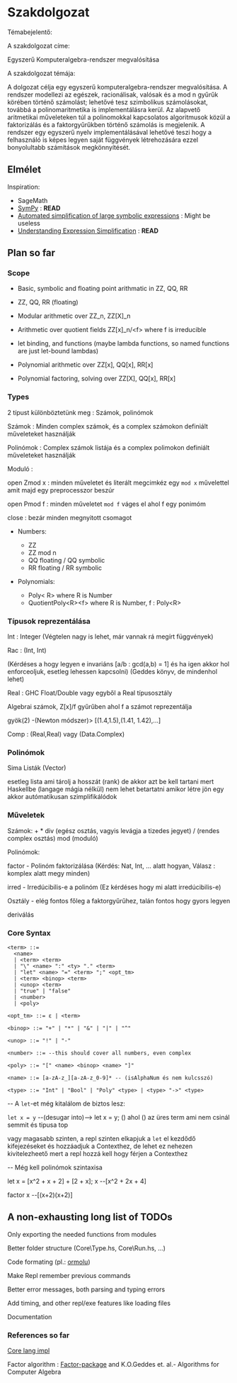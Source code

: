 # Szakdolgozat

Témabejelentő:

A szakdolgozat címe:

Egyszerű Komputeralgebra-rendszer megvalósítása

A szakdolgozat témája:

A dolgozat célja egy egyszerű komputeralgebra-rendszer megvalósítása. A rendszer modellezi az egészek, racionálisak, valósak és a mod n gyűrűk körében történő
számolást; lehetővé tesz szimbolikus számolásokat, továbbá a polinomaritmetika is implementálásra kerül. Az alapvető aritmetikai műveleteken túl a polinomokkal
kapcsolatos algoritmusok közül a faktorizálás és a faktorgyűrűkben történő számolás is megjelenik. A rendszer egy egyszerű nyelv implementálásával lehetővé teszi hogy
a felhasználó is képes legyen saját függvények létrehozására ezzel bonyolultabb számítások megkönnyítését.

## Elmélet

Inspiration:

- SageMath
- [SymPy](https://en.wikipedia.org/wiki/SymPy) : **READ**
- [Automated simplification of large symbolic expressions](https://novaprd-lb.newcastle.edu.au/vital/access/%20/manager/Repository/uon:21382?view=list&f0=sm_identifier%3A%22http%3A%2F%2Fhdl.handle.net%2F1959.13%2F1307281%22&sort=sort_ss_title+asc) : Might be useless
- [Understanding Expression Simplification](http://www.cas.mcmaster.ca/~carette/publications/simplification.pdf) : **READ**

## Plan so far

### Scope

- Basic, symbolic and floating point arithmatic in ZZ, QQ, RR
- ZZ, QQ, RR (floating)
- Modular arithmetic over ZZ_n, ZZ[X]_n

- Arithmetic over quotient fields ZZ[x]_n/\<f\> where f is irreducible

- let binding, and functions (maybe lambda functions, so named functions are just let-bound lambdas)

- Polynomial arithmetic over ZZ[x], QQ[x], RR[x]

- Polynomial factoring, solving over ZZ[X], QQ[x], RR[x]

### Types

2 típust különböztetünk meg : Számok, polinómok

Számok :
  Minden complex számok, és a complex számokon definiált műveleteket használják

Polinómok :
  Complex számok listája és a complex polimokon definiált műveleteket használják

Moduló :

  open Zmod x : minden műveletet és literált megcimkéz egy `mod x` művelettel amit majd egy preprocesszor beszúr

  open Pmod f : minden műveletet `mod f` váges el ahol f egy ponimóm

  close : bezár minden megnyitott csomagot

- Numbers:
  - ZZ
  - ZZ mod n
  - QQ floating / QQ symbolic
  - RR floating / RR symbolic

- Polynomials:
  - Poly< R> where R is Number
  - QuotientPoly\<R\>\<f\> where R is Number, f : Poly\<R\>

### Típusok reprezentálása

Int :
  Integer (Végtelen nagy is lehet, már vannak rá megírt függvények)

Rac :
  (Int, Int)

  (Kérdéses a hogy legyen e invariáns [a/b : gcd(a,b) = 1] és ha igen akkor hol enforceoljuk, esetleg lehessen kapcsolni)
  (Geddes könyv, de mindenhol lehet)

Real :
  GHC Float/Double vagy egyből a Real típusosztály

  Algebrai számok, Z[x]/f gyűrűben ahol f a számot reprezentálja

  gyök(2) -(Newton módszer)> [(1.4,1.5),(1.41, 1.42),...]

Comp :
  (Real,Real) vagy (Data.Complex)

### Polinómok

Sima Listák (Vector)

esetleg lista ami tárolj a hosszát (rank) de akkor azt be kell tartani mert Haskellbe (langage mágia nélkül) nem lehet betartatni
amikor létre jön egy akkor autómatikusan szimplifikálódok

### Műveletek

Számok:
  +
  *
  div (egész osztás, vagyis levágja a tizedes jegyet)
  / (rendes complex osztás)
  mod (moduló)
  
Polinómok:

  factor - Polinóm faktorizálása (Kérdés: Nat, Int, ... alatt hogyan, Válasz : komplex alatt megy minden)

  irred - Irredúcibilis-e a polinóm (Ez kérdéses hogy mi alatt irredúcibilis-e)

  Osztály - elég fontos főleg a faktorgyűrűhez, talán fontos hogy gyors legyen

  deriválás

### Core Syntax

```bnf
<term> ::= 
  <name>
  | <term> <term>
  | "\" <name> ":" <ty> "." <term>
  | "let" <name> "=" <term> ";" <opt_tm>
  | <term> <binop> <term>
  | <unop> <term>
  | "true" | "false"
  | <number>
  | <poly>

<opt_tm> ::= ε | <term> 

<binop> ::= "+" | "*" | "&" | "|" | "^"

<unop> ::= "!" | "-"

<number> ::= --this should cover all numbers, even complex

<poly> ::= "[" <name> <binop> <name> "]"

<name> ::= [a-zA-z_][a-zA-z_0-9]* -- (isAlphaNum és nem kulcsszó)

<type> ::= "Int" | "Bool" | "Poly" <type> | <type> "->" <type>

```

-- A `let`-et még kitalálom de biztos lesz:
  
  `let x = y` --(desugar into)--> let x = y; () ahol () az üres term ami nem csinál semmit és tipusa top
  
  vagy magasabb szinten, a repl szinten elkapjuk a `let` el kezdődő kifejezéseket és hozzáadjuk a Contexthez, de lehet ez nehezen kivitelezheető mert a repl hozzá kell hogy férjen a Contexthez

-- Még kell polinómok szintaxisa

let x = [x^2 + x + 2] + [2 + x]; x
--[x^2 + 2x + 4]

factor x
--[(x+2)(x+2)]

## A non-exhausting long list of TODOs

Only exporting the needed functions from modules

Better folder structure (Core\Type.hs, Core\Run.hs, ...)

Code formating (pl.: [ormolu](https://github.com/tweag/ormolu))

Make Repl remember previous commands

Better error messages, both parsing and typing errors

Add timing, and other repl/exe features like loading files

Documentation

### References so far

[Core lang impl](https://github.com/AndrasKovacs/elaboration-zoo/tree/master/01-eval-HOAS-names)

Factor algorithm : [Factor-package](https://hackage.haskell.org/package/factor) and K.O.Geddes et. al.- Algorithms for Computer Algebra
